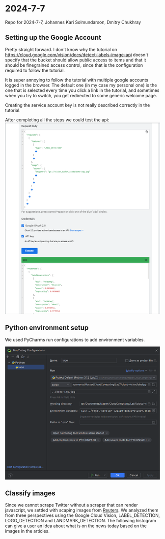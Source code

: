 # 2024-7-7
Repo for 2024-7-7, Johannes Kari Solmundarson, Dmitry Chukhray

## Setting up the Google Account
Pretty straight forward. I don't know why the tutorial on https://cloud.google.com/vision/docs/detect-labels-image-api doesn't 
specify that the bucket should allow public access to items and that it should be finegrained access control, since that is the 
configuration required to follow the tutorial. 

It is super annoying to follow the tutorial with multiple google accounts logged in the browser. The default one (in my case my 
personal one) is the one that is selected every time you click a link in the tutorial, and sometimes when you try to switch, you
get redirected to some generic welcome page. 

Creating the service account key is not really described correctly in the tutorial. 

After completing all the steps we could test the api: 
![img](report/browser_result.png)

## Python environment setup
We used PyCharms run configurations to add environment variables.

![img](report/env.png)


## Classify images
Since we cannot scrape Twitter without a scraper that can render javascript, we settled with scaping images from 
[Reuters](https://www.reuters.com/). We analyzed them from three perspectives using the Google Cloud Vision, LABEL_DETECTION, 
LOGO_DETECTION and LANDMARK_DETECTION. The following histogram can give a user an idea about what is on the news today
based on the images in the articles. 

